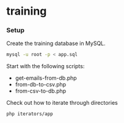 # training

### Setup

Create the training database in MySQL.
```bash
mysql -u root -p < app.sql
```

Start with the following scripts:
- get-emails-from-db.php
- from-db-to-csv.php
- from-csv-to-db.php

Check out how to iterate through directories
```bash
php iterators/app
```